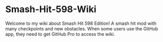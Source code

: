 # Smash-Hit-598-Wiki
Welcome to my wiki about Smash Hit 598 Edition! A smash hit mod with many checkpoints and new obstacles. When some users use the GitHub app, they need to get GitHub Pro to access the wiki.
